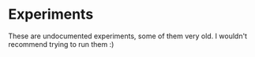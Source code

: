 # Experiments

These are undocumented experiments, some of them very old. I wouldn't recommend trying to run them :)